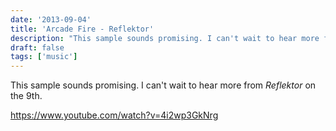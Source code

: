 ```yaml
---
date: '2013-09-04'
title: 'Arcade Fire - Reflektor'
description: "This sample sounds promising. I can't wait to hear more from Reflektor on the 9th."
draft: false
tags: ['music']
---
```


This sample sounds promising. I can't wait to hear more from _Reflektor_ on the 9th.<!-- excerpt -->

https://www.youtube.com/watch?v=4i2wp3GkNrg
